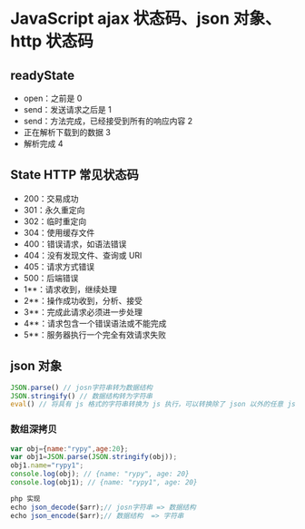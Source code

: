 # JavaScript ajax 状态码、json 对象、http 状态码

## readyState

- open：之前是 0
- send：发送请求之后是 1
- send：方法完成，已经接受到所有的响应内容 2
- 正在解析下载到的数据 3
- 解析完成 4

## State HTTP 常见状态码

- 200：交易成功
- 301：永久重定向
- 302：临时重定向
- 304：使用缓存文件
- 400：错误请求，如语法错误
- 404：没有发现文件、查询或 URl
- 405：请求方式错误
- 500：后端错误
- 1\*\*：请求收到，继续处理
- 2\*\*：操作成功收到，分析、接受
- 3\*\*：完成此请求必须进一步处理
- 4\*\*：请求包含一个错误语法或不能完成
- 5\*\*：服务器执行一个完全有效请求失败

## json 对象

```js
JSON.parse() // josn字符串转为数据结构
JSON.stringify() // 数据结构转为字符串
eval() // 将具有 js 格式的字符串转换为 js 执行，可以转换除了 json 以外的任意 js 字符串
```

### 数组深拷贝

```js
var obj={name:"rypy",age:20};
var obj1=JSON.parse(JSON.stringify(obj));
obj1.name="rypy1";
console.log(obj); // {name: "rypy", age: 20}
console.log(obj1); // {name: "rypy1", age: 20}

php 实现
echo json_decode($arr);// josn字符串 => 数据结构
echo json_encode($arr);// 数据结构  => 字符串
```
